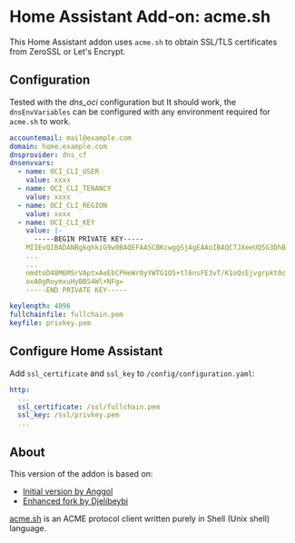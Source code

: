# Home Assistant Add-on: acme.sh

This Home Assistant addon uses `acme.sh` to obtain SSL/TLS certificates from ZeroSSL or Let's Encrypt.

## Configuration

Tested with the *dns_oci* configuration but It should work, the `dnsEnvVariables` can be configured with any environment required for `acme.sh` to work.

```yaml
accountemail: mail@example.com
domain: home.example.com
dnsprovider: dns_cf
dnsenvvars:
  - name: OCI_CLI_USER
    value: xxxx
  - name: OCI_CLI_TENANCY
    value: xxxx
  - name: OCI_CLI_REGION
    value: xxxx
  - name: OCI_CLI_KEY
    value: |-
      -----BEGIN PRIVATE KEY-----
    MIIEvQIBADANBgkqhkiG9w0BAQEFAASCBKcwggSjAgEAAoIBAQC7JXeeUQ5G3DhB
    ...
    ...
    nmdtoD48M6MSrVAptxAeEbCPHeWrOyYWTG1O5+tl6nsFE3vT/K1oQsEjvgrpkt0c
    oxA0gRoymxuHyBBS4Wl+NFg=
    -----END PRIVATE KEY-----

keylength: 4096
fullchainfile: fullchain.pem
keyfile: privkey.pem
```

## Configure Home Assistant

Add `ssl_certificate` and `ssl_key` to  `/config/configuration.yaml`:

```yaml
http:
  ...
  ssl_certificate: /ssl/fullchain.pem
  ssl_key: /ssl/privkey.pem
  ...
```

## About

This version of the addon is based on:
 - [Initial version by Anggol](https://github.com/Angoll/acme.sh-homeassistant-addon)
 - [Enhanced fork by Djelibeybi](https://github.com/Djelibeybi/homeassistant-acme.sh-addon)
 
[acme.sh](https://github.com/acmesh-official/acme.sh) is an ACME protocol client written purely in Shell (Unix shell) language.
